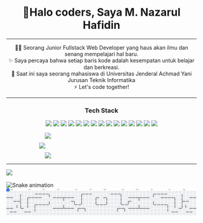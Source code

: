 
<div align="center">
  <h1>👋Halo coders, Saya M. Nazarul Hafidin</h1>
</div>

---

<p align="center">
  👨‍💻 Seorang Junior Fullstack Web Developer yang haus akan ilmu dan senang mempelajari hal baru.
  <br/>
  ✨ Saya percaya bahwa setiap baris kode adalah kesempatan untuk belajar dan berkreasi.
  <br/>
  🔭 Saat ini saya seorang mahasiswa di Universitas Jenderal Achmad Yani Jurusan Teknik Informatika
  <br/>
  ⚡ Let's code together!
</p>

---

<h3 align="center">Tech Stack</h3>
<p align="center">
  <img src="https://img.shields.io/badge/HTML5-E34F26?style=for-the-badge&logo=html5&logoColor=white" />
  <img src="https://img.shields.io/badge/CSS3-1572B6?style=for-the-badge&logo=css3&logoColor=white" />
  <img src="https://img.shields.io/badge/TailwindCSS-06B6D4?style=for-the-badge&logo=tailwindcss&logoColor=white" />
  <img src="https://img.shields.io/badge/ShadCN-000000?style=for-the-badge&logo=shadcn&logoColor=white" />
  <img src="https://img.shields.io/badge/Java-007396?style=for-the-badge&logo=java&logoColor=white" />
  <img src="https://img.shields.io/badge/PHP-777BB4?style=for-the-badge&logo=php&logoColor=white" />
  <img src="https://img.shields.io/badge/Laravel-FF2D20?style=for-the-badge&logo=laravel&logoColor=white" />
  <img src="https://img.shields.io/badge/JavaScript-F7DF1E?style=for-the-badge&logo=javascript&logoColor=black" />
  <img src="https://img.shields.io/badge/TypeScript-3178C6?style=for-the-badge&logo=typescript&logoColor=white" />
  <img src="https://img.shields.io/badge/Next.js-000000?style=for-the-badge&logo=nextdotjs&logoColor=white" />
  <img src="https://img.shields.io/badge/MySQL-4479A1?style=for-the-badge&logo=mysql&logoColor=white" />
  <img src="https://img.shields.io/badge/PostgreSQL-4169E1?style=for-the-badge&logo=postgresql&logoColor=white" />
  <img src="https://img.shields.io/badge/Supabase-3ECF8E?style=for-the-badge&logo=supabase&logoColor=white" />
  <img src="https://img.shields.io/badge/Prisma-2D3748?style=for-the-badge&logo=prisma&logoColor=white" />
  <img src="https://img.shields.io/badge/Figma-F24E1E?style=for-the-badge&logo=figma&logoColor=white" />

</p>

<!-- Statistik kiri, tengah, kanan ukuran kecil -->
<div align="center" style="display: flex; justify-content: center; gap: 10px; flex-wrap: wrap;">
  <img src="https://github-readme-stats.vercel.app/api?username=NazarulHafidin23&theme=dark&hide_border=false&include_all_commits=false&count_private=false" width="300" />
  <img src="https://nirzak-streak-stats.vercel.app/?user=NazarulHafidin23&theme=dark&hide_border=false" width="330" />
  <img src="https://github-readme-stats.vercel.app/api/top-langs/?username=NazarulHafidin23&theme=dark&hide_border=false&include_all_commits=false&count_private=false&layout=compact" width="300" />
</div>

<!-- Garis pemisah -->
<hr/>

<!-- Visitor badge di tengah bawah -->
[![](https://visitcount.itsvg.in/api?id=NazarulHafidin23&icon=0&color=0)](https://visitcount.itsvg.in)

<img src="https://raw.githubusercontent.com/NazarulHafidin23/NazarulHafidin23/output/snake.svg" alt="Snake animation" />

<picture>
  <source media="(prefers-color-scheme: dark)" srcset="https://raw.githubusercontent.com/NazarulHafidin23/NazarulHafidin23/output/pacman-contribution-graph-dark.svg">
  <source media="(prefers-color-scheme: light)" srcset="https://raw.githubusercontent.com/NazarulHafidin23/NazarulHafidin23/output/pacman-contribution-graph.svg">
  <img alt="pacman contribution graph" src="https://raw.githubusercontent.com/NazarulHafidin23/NazarulHafidin23/output/pacman-contribution-graph.svg">
</picture>
